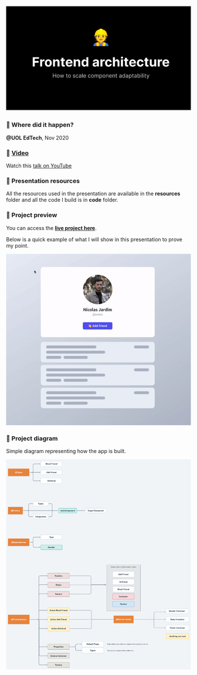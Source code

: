 <h1 align="center">
  <img alt="Frontend architecture" title="Frontend architecture" src="./resources/Repo%20banner.jpg" />
</h1>

### :calendar: Where did it happen?
**@UOL EdTech**, Nov 2020

### :cinema: [Video](https://youtu.be/LTtcE1-RYpo)
Watch this [talk on YouTube](https://youtu.be/LTtcE1-RYpo)

### :paperclip: Presentation resources
All the resources used in the presentation are available in the **resources** folder and all the code I build is in **code** folder.

### :eyes: Project preview
You can access the **[live project here](https://vigorous-hugle-eae992.netlify.app)**.

Below is a quick example of what I will show in this presentation to prove my point.

<img alt="" aria-hidden="true" src="./resources/app-preview.gif" />


### :crocodile: Project diagram
Simple diagram representing how the app is built.

<img alt="Project preview" title="Project preview" src="./resources/App%20Diagram.png" />
